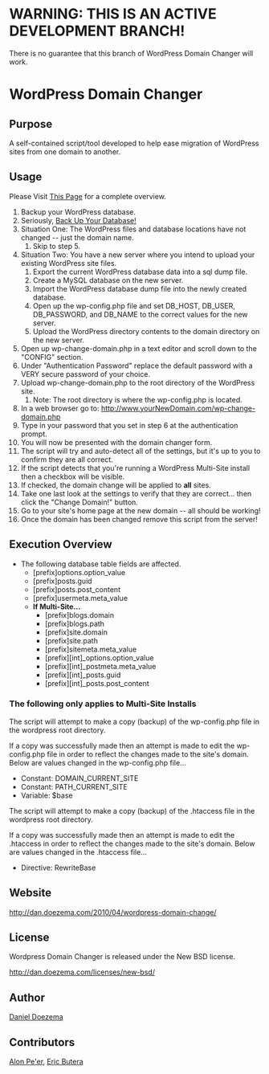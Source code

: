 # WARNING: THIS IS AN ACTIVE DEVELOPMENT BRANCH!
There is no guarantee that this branch of WordPress Domain Changer will work.

# WordPress Domain Changer

## Purpose

A self-contained script/tool developed to help ease migration of WordPress sites from one domain to another.

## Usage

Please Visit [This Page](http://dan.doezema.com/2010/04/wordpress-domain-change/) for a complete overview.

1. Backup your WordPress database.
2. Seriously, [Back Up Your Database!](http://codex.wordpress.org/Backing_Up_Your_Database)
3. Situation One: The WordPress files and database locations have not changed -- just the domain name.
   1. Skip to step 5.
4. Situation Two: You have a new server where you intend to upload your existing WordPress site files.
   1. Export the current WordPress database data into a sql dump file.
   2. Create a MySQL database on the new server.
   3. Import the WordPress database dump file into the newly created database.
   4. Open up the wp-config.php file and set DB\_HOST, DB\_USER, DB\_PASSWORD, and DB\_NAME to the correct values for the new server.
   5. Upload the WordPress directory contents to the domain directory on the new server.
5. Open up wp-change-domain.php in a text editor and scroll down to the "CONFIG" section.
6. Under "Authentication Password" replace the default password with a VERY secure password of your choice.
7. Upload wp-change-domain.php to the root directory of the WordPress site.
   1. Note: The root directory is where the wp-config.php is located.
8. In a web browser go to: http://www.yourNewDomain.com/wp-change-domain.php
9. Type in your password that you set in step 6 at the authentication prompt.
10. You will now be presented with the domain changer form.
   1. The script will try and auto-detect all of the settings, but it's up to you to confirm they are all correct.
11. If the script detects that you're running a WordPress Multi-Site install then a checkbox will be visible.
   1. If checked, the domain change will be applied to **all** sites.
12. Take one last look at the settings to verify that they are correct... then click the "Change Domain!" button.
13. Go to your site's home page at the new domain -- all should be working!
14. Once the domain has been changed remove this script from the server!

## Execution Overview

* The following database table fields are affected.
   * [prefix]options.option\_value
   * [prefix]posts.guid
   * [prefix]posts.post\_content
   * [prefix]usermeta.meta\_value
   * **If Multi-Site...** 
      * [prefix]blogs.domain
      * [prefix]blogs.path
      * [prefix]site.domain
      * [prefix]site.path
      * [prefix]sitemeta.meta\_value
      * [prefix][int]\_options.option\_value
      * [prefix][int]\_postmeta.meta\_value
      * [prefix][int]\_posts.guid
      * [prefix][int]\_posts.post\_content
      
### The following only applies to Multi-Site Installs

The script will attempt to make a copy (backup) of the wp-config.php file in the wordpress root directory. 

If a copy was successfully made then an attempt is made to edit the wp-config.php file in order to reflect the changes made to the site's domain. Below are values changed in the wp-config.php file...

* Constant: DOMAIN\_CURRENT\_SITE
* Constant: PATH\_CURRENT\_SITE
* Variable: $base
    
The script will attempt to make a copy (backup) of the .htaccess file in the wordpress root directory. 

If a copy was successfully made then an attempt is made to edit the .htaccess in order to reflect the changes made to the site's domain. Below are values changed in the .htaccess file...

* Directive: RewriteBase

## Website

http://dan.doezema.com/2010/04/wordpress-domain-change/

## License

Wordpress Domain Changer is released under the New BSD license.

http://dan.doezema.com/licenses/new-bsd/

## Author

[Daniel Doezema](http://dan.doezema.com)

## Contributors 

[Alon Pe'er](http://alonpeer.com), [Eric Butera](http://ericbutera.us)